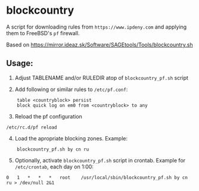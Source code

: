 # blockcountry

A script for downloading rules from `https://www.ipdeny.com` and applying them
to FreeBSD's `pf` firewall.

Based on https://mirror.ideaz.sk/Software/SAGEtools/Tools/blockcountry.sh

## Usage:

1) Adjust TABLENAME and/or RULEDIR atop of `blockcountry_pf.sh` script

2) Add following or similar rules to `/etc/pf.conf`:

```
    table <countryblock> persist
    block quick log on em0 from <countryblock> to any
```

3) Reload the pf configuration

```
/etc/rc.d/pf reload
```

4) Load the apropriate blocking zones. Example:

```
    blockcountry_pf.sh by cn ru
```

5) Optionally, activate `blockcountry_pf.sh` script in crontab. Example for `/etc/crontab`, each day on 1:00:

```
0   1   *   *   *   root    /usr/local/sbin/blockcountry_pf.sh by cn ru > /dev/null 2&1
```
